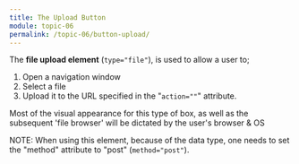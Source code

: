 ```yaml
---
title: The Upload Button
module: topic-06
permalink: /topic-06/button-upload/
---
```


<div class="divider-heading"></div>

The **file upload element** (`type="file"`), is used to allow a user to;

1. Open a navigation window
2. Select a file
3. Upload it to the URL specified in the "`action=""`" attribute.

Most of the visual appearance for this type of box, as well as the subsequent 'file browser' will be dictated by the user's browser & OS


<div class="codepen-embed">
  <p data-height="400" data-theme-id="30567" data-slug-hash="ExKMvRm" data-default-tab="html,result" data-user="retrog4m3r" data-embed-version="2" data-pen-title="File Upload" class="codepen"></p>
</div>


<span class="label label-info">NOTE:</span> When using this element, because of the data type, one needs to set the "method" attribute to "post" (`method="post"`).
